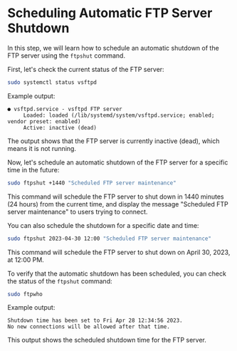 # Scheduling Automatic FTP Server Shutdown

In this step, we will learn how to schedule an automatic shutdown of the FTP server using the `ftpshut` command.

First, let's check the current status of the FTP server:

```bash
sudo systemctl status vsftpd
```

Example output:

```
● vsftpd.service - vsftpd FTP server
     Loaded: loaded (/lib/systemd/system/vsftpd.service; enabled; vendor preset: enabled)
     Active: inactive (dead)
```

The output shows that the FTP server is currently inactive (dead), which means it is not running.

Now, let's schedule an automatic shutdown of the FTP server for a specific time in the future:

```bash
sudo ftpshut +1440 "Scheduled FTP server maintenance"
```

This command will schedule the FTP server to shut down in 1440 minutes (24 hours) from the current time, and display the message "Scheduled FTP server maintenance" to users trying to connect.

You can also schedule the shutdown for a specific date and time:

```bash
sudo ftpshut 2023-04-30 12:00 "Scheduled FTP server maintenance"
```

This command will schedule the FTP server to shut down on April 30, 2023, at 12:00 PM.

To verify that the automatic shutdown has been scheduled, you can check the status of the `ftpshut` command:

```bash
sudo ftpwho
```

Example output:

```
Shutdown time has been set to Fri Apr 28 12:34:56 2023.
No new connections will be allowed after that time.
```

This output shows the scheduled shutdown time for the FTP server.
